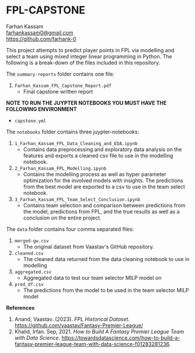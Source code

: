 # FPL-CAPSTONE

Farhan Kassam <br>
farhankassam0@gmail.com <br>
https://github.com/farhank-0<br>

This project attempts to predict player points in FPL via modelling and select a team using mixed integer linear programming in Python. The following is a break-down of the files included in this repository.

The `summary-reports` folder contains one file:

1. `Farhan_Kassam_FPL_Capstone_Report.pdf` <br>
    - Final capstone written report

**NOTE TO RUN THE JUYPTER NOTEBOOKS YOU MUST HAVE THE FOLLOWING ENVIRONMENT**
- `capstone.yml` 

The `notebooks` folder contains three juypter-notebooks:

1. `1_Farhan_Kassam_FPL_Data_Cleaning_and_EDA.ipynb` <br>
    - Contains data preprocessing and exploratory data analysis on the features and exports a cleaned csv file to use in the modelling notebook.
2. `2_Farhan_Kassam_FPL_Modelling.ipynb` <br>
    - Contains the modelling process as well as hyper parameter optimization for the involved models with insights. The predictions from the best model are exported to a csv to use in the team select notebook.
3. `3_Farhan_Kassam_FPL_Team_Select_Conclusion.ipynb` <br>
    - Contains team selection and comparison between predictions from the model, predictions from FPL, and the true results as well as a conclusion on the entire project.

The `data` folder contains four comma separated files:

1. `merged-gw.csv` <br>
    - The original dataset from Vaastav's GitHub repository.
2. `cleaned.csv` <br>
    - The cleaned data returned from the data cleaning notebook to use in modelling
3. `aggregated.csv` <br>
    - Aggregated data to test our team selector MILP model on
4. `pred_df.csv` <br>
    - The predictions from the model to be used in the team selector MILP model

**References**
1. Anand, Vaastav. (2023). <i>FPL Historical Dataset</i>. https://github.com/vaastav/Fantasy-Premier-League/
2. Khalid, Irfan. Sep, 2021. <i>How to Build A Fantasy Premier League Team with Data Science</i>. https://towardsdatascience.com/how-to-build-a-fantasy-premier-league-team-with-data-science-f01283281236.
